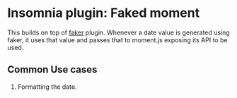 # Insomnia plugin: Faked moment

This builds on top of [faker](https://insomnia.rest/plugins/insomnia-plugin-faker) plugin. Whenever a date value is generated using faker, it uses that value and passes that to moment.js exposing its API to be used. 

## Common Use cases

1. Formatting the date.

